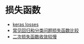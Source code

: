 # 损失函数

- [keras losses](https://keras.io/losses/)
- [常见回归和分类问题损失函数比较](https://www.cnblogs.com/massquantity/p/8964029.html)
- [二次损失函数收敛较慢](http://www.im2maker.com/news/20170209/9844acaf2ea43494.html)
